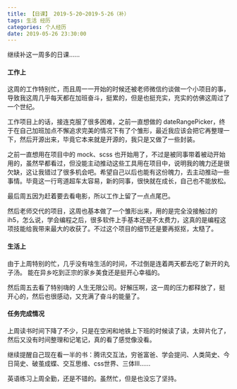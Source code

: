 ```yaml
---
title: 【日课】 2019-5-20~2019-5-26（补）
tags: 生活 经历
categories: 个人经历
date: 2019-05-26 23:30:00
---
```


继续补这一周多的日课……

#### 工作上

这周的工作特别忙，而且周一一开始的时候还被老师微信约谈做一个小项目的事，导致我这周几乎每天都在加班奋斗，挺累的，但是也挺充实，充实的仿佛这周过了一个世纪。

工作项目上的话，接连克服了很多困难，之前一直想做的 dateRangePicker，终于在自己加班加点不懈追求完美的情况下有了个雏形，最近我应该会把它再整理一下，然后开源出来，毕竟它本来就是开源的，我只是又做了一些封装。

之前一直想用在项目中的 mock、scss 也开始用了，不过是被同事带着被动开始用的，虽然早都看过，但没能主动推动这些工具用在项目中，说明我的魄力还是很欠缺，这让我错过了很多机会吧。希望自己以后也能有这份魄力，去主动推动一些事情。毕竟这一行弯道超车太容易，新的同事，很快就在成长，自己也不能放松。

最后周五因为赶着要去看电影，所以工作上留了一点点尾巴。

然后老师交代的项目，这周也基本做了一个雏形出来，用的是完全没接触过的 ih5，怎么说，学会编程之后，很多软件上手基本还是不太费力，这真的是编程这项技能给我带来最大的收获了。不过这个项目的细节还是要再抠抠，太糙了。

#### 生活上

由于上周特别的忙，几乎没有啥生活的时间，不过倒是连着两天都去吃了新开的丸子汤。
能在异乡吃到正宗的家乡美食还是挺开心幸福的。

然后周五去看了特别嗨的 人生无限公司。好解压啊，这一周的压力都释放了，挺开心的，然后也很感动，又充满了奋斗的能量了。

#### 任务完成情况

上周读书时间下降了不少，只是在空闲和地铁上下班的时候读了读，太碎片化了，然后又没有时间整理和记笔记，真的看了感觉像没看。

继续提醒自己现在看一半的书：腾讯交互法，穷爸富爸、学会提问、人类简史、今日简史、破茧成蝶、交互思维、css世界、三体Ⅲ……

英语练习上周全勤，还是不错的。虽然忙，但是也没忘了坚持。


